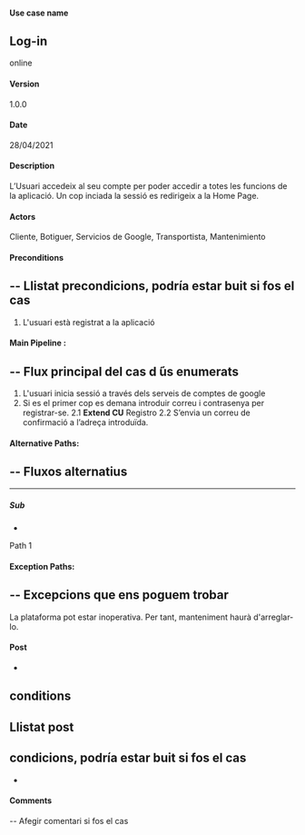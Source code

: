 #### Use case name
Log-in
-
online
#### Version
1.0.0
#### Date
28/04/2021
#### Description
L’Usuari accedeix al seu compte per poder accedir a totes les funcions de la aplicació. Un cop inciada la sessió es redirigeix a la Home Page.
#### Actors
Cliente, Botiguer, Servicios de Google, Transportista, Mantenimiento
#### Preconditions
--
Llistat precondicions, podría
estar buit si fos el cas
--
1. L'usuari està registrat a la aplicació
 
#### Main Pipeline :
--
Flux principal del cas d ́ús enumerats
--
1. L'usuari inicia sessió a través dels serveis de comptes de google
2. Si es el primer cop es demana introduir correu i contrasenya per registrar-se.
2.1 **Extend CU** Registro
2.2 S’envia un correu de confirmació a l’adreça introduïda.
#### Alternative Paths:
--
Fluxos alternatius
--
---
##### Sub
-
Path 1
#### Exception Paths:
--
Excepcions que ens poguem trobar
--
La plataforma pot estar inoperativa. Per tant, manteniment haurà d'arreglar-lo.
#### Post
-
conditions
--
Llistat post
-
condicions, podría estar buit si fos el cas
--
-
#### Comments
--
Afegir comentari si fos el cas
